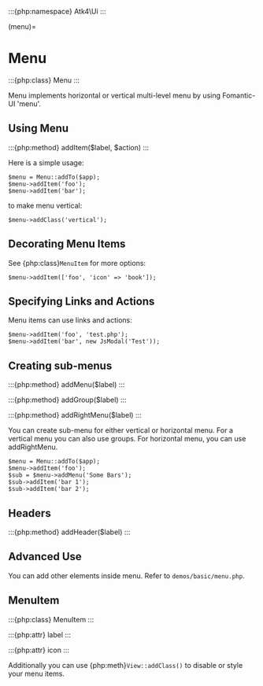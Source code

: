 :::{php:namespace} Atk4\Ui
:::

(menu)=

# Menu

:::{php:class} Menu
:::

Menu implements horizontal or vertical multi-level menu by using Fomantic-UI 'menu'.

## Using Menu

:::{php:method} addItem($label, $action)
:::

Here is a simple usage:

```
$menu = Menu::addTo($app);
$menu->addItem('foo');
$menu->addItem('bar');
```

to make menu vertical:

```
$menu->addClass('vertical');
```

## Decorating Menu Items

See {php:class}`MenuItem` for more options:

```
$menu->addItem(['foo', 'icon' => 'book']);
```

## Specifying Links and Actions

Menu items can use links and actions:

```
$menu->addItem('foo', 'test.php');
$menu->addItem('bar', new JsModal('Test'));
```

## Creating sub-menus

:::{php:method} addMenu($label)
:::

:::{php:method} addGroup($label)
:::

:::{php:method} addRightMenu($label)
:::

You can create sub-menu for either vertical or horizontal menu. For a vertical
menu you can also use groups. For horizontal menu, you can use addRightMenu.

```
$menu = Menu::addTo($app);
$menu->addItem('foo');
$sub = $menu->addMenu('Some Bars');
$sub->addItem('bar 1');
$sub->addItem('bar 2');
```

## Headers

:::{php:method} addHeader($label)
:::

## Advanced Use

You can add other elements inside menu. Refer to `demos/basic/menu.php`.

## MenuItem

:::{php:class} MenuItem
:::

:::{php:attr} label
:::

:::{php:attr} icon
:::

Additionally you can use {php:meth}`View::addClass()` to disable or style your menu items.
